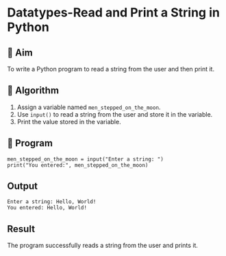 # Datatypes-Read and Print a String in Python

## 🎯 Aim
To write a Python program to read a string from the user and then print it.

## 🧠 Algorithm
1. Assign a variable named `men_stepped_on_the_moon`.
2. Use `input()` to read a string from the user and store it in the variable.
3. Print the value stored in the variable.

## 🧾 Program
```
men_stepped_on_the_moon = input("Enter a string: ")
print("You entered:", men_stepped_on_the_moon)
```
## Output
```
Enter a string: Hello, World!
You entered: Hello, World!
```

## Result
The program successfully reads a string from the user and prints it.
